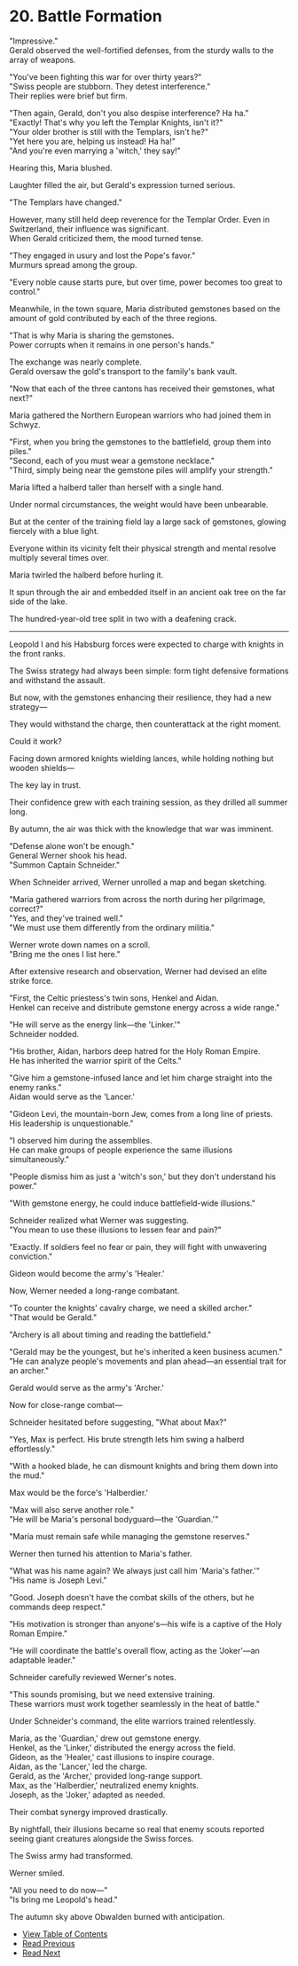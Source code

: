 # 20. Battle Formation   
      

"Impressive."  
Gerald observed the well-fortified defenses, from the sturdy walls to the array of weapons.  

"You've been fighting this war for over thirty years?"  
"Swiss people are stubborn. They detest interference."  
Their replies were brief but firm.  

"Then again, Gerald, don't you also despise interference? Ha ha."  
"Exactly! That's why you left the Templar Knights, isn't it?"  
"Your older brother is still with the Templars, isn't he?"  
"Yet here you are, helping us instead! Ha ha!"  
"And you're even marrying a 'witch,' they say!"  

Hearing this, Maria blushed.  

Laughter filled the air, but Gerald's expression turned serious.  

"The Templars have changed."  

However, many still held deep reverence for the Templar Order. Even in Switzerland, their influence was significant.  
When Gerald criticized them, the mood turned tense.  

"They engaged in usury and lost the Pope's favor."  
Murmurs spread among the group.  

"Every noble cause starts pure, but over time, power becomes too great to control."  

Meanwhile, in the town square, Maria distributed gemstones based on the amount of gold contributed by each of the three regions.  

"That is why Maria is sharing the gemstones.  
Power corrupts when it remains in one person's hands."  

The exchange was nearly complete.  
Gerald oversaw the gold's transport to the family's bank vault.  

"Now that each of the three cantons has received their gemstones, what next?"  

Maria gathered the Northern European warriors who had joined them in Schwyz.  

"First, when you bring the gemstones to the battlefield, group them into piles."  
"Second, each of you must wear a gemstone necklace."  
"Third, simply being near the gemstone piles will amplify your strength."  

Maria lifted a halberd taller than herself with a single hand.  

Under normal circumstances, the weight would have been unbearable.  

But at the center of the training field lay a large sack of gemstones, glowing fiercely with a blue light.  

Everyone within its vicinity felt their physical strength and mental resolve multiply several times over.  

Maria twirled the halberd before hurling it.  

It spun through the air and embedded itself in an ancient oak tree on the far side of the lake.  

The hundred-year-old tree split in two with a deafening crack.  

---

Leopold I and his Habsburg forces were expected to charge with knights in the front ranks.  

The Swiss strategy had always been simple: form tight defensive formations and withstand the assault.  

But now, with the gemstones enhancing their resilience, they had a new strategy—  

They would withstand the charge, then counterattack at the right moment.  

Could it work?  

Facing down armored knights wielding lances, while holding nothing but wooden shields—  

The key lay in trust.  

Their confidence grew with each training session, as they drilled all summer long.  

By autumn, the air was thick with the knowledge that war was imminent.  

"Defense alone won't be enough."  
General Werner shook his head.  
"Summon Captain Schneider."  

When Schneider arrived, Werner unrolled a map and began sketching.  

"Maria gathered warriors from across the north during her pilgrimage, correct?"  
"Yes, and they've trained well."  
"We must use them differently from the ordinary militia."  

Werner wrote down names on a scroll.  
"Bring me the ones I list here."  

After extensive research and observation, Werner had devised an elite strike force.  

"First, the Celtic priestess's twin sons, Henkel and Aidan.  
Henkel can receive and distribute gemstone energy across a wide range."  

"He will serve as the energy link—the 'Linker.'"  
Schneider nodded.  

"His brother, Aidan, harbors deep hatred for the Holy Roman Empire.  
He has inherited the warrior spirit of the Celts."  

"Give him a gemstone-infused lance and let him charge straight into the enemy ranks."  
Aidan would serve as the 'Lancer.'  

"Gideon Levi, the mountain-born Jew, comes from a long line of priests.  
His leadership is unquestionable."  

"I observed him during the assemblies.  
He can make groups of people experience the same illusions simultaneously."  

"People dismiss him as just a 'witch's son,' but they don't understand his power."  

"With gemstone energy, he could induce battlefield-wide illusions."  

Schneider realized what Werner was suggesting.  
"You mean to use these illusions to lessen fear and pain?"  

"Exactly. If soldiers feel no fear or pain, they will fight with unwavering conviction."  

Gideon would become the army's 'Healer.'  

Now, Werner needed a long-range combatant.  

"To counter the knights' cavalry charge, we need a skilled archer."  
"That would be Gerald."  

"Archery is all about timing and reading the battlefield."  

"Gerald may be the youngest, but he's inherited a keen business acumen."  
"He can analyze people's movements and plan ahead—an essential trait for an archer."  

Gerald would serve as the army's 'Archer.'  

Now for close-range combat—  

Schneider hesitated before suggesting, "What about Max?"  

"Yes, Max is perfect. His brute strength lets him swing a halberd effortlessly."  

"With a hooked blade, he can dismount knights and bring them down into the mud."  

Max would be the force's 'Halberdier.'  

"Max will also serve another role."  
"He will be Maria's personal bodyguard—the 'Guardian.'"  

"Maria must remain safe while managing the gemstone reserves."  

Werner then turned his attention to Maria's father.  

"What was his name again? We always just call him 'Maria's father.'"  
"His name is Joseph Levi."  

"Good. Joseph doesn't have the combat skills of the others, but he commands deep respect."  

"His motivation is stronger than anyone's—his wife is a captive of the Holy Roman Empire."  

"He will coordinate the battle's overall flow, acting as the 'Joker'—an adaptable leader."  

Schneider carefully reviewed Werner's notes.  

"This sounds promising, but we need extensive training.  
These warriors must work together seamlessly in the heat of battle."  

Under Schneider's command, the elite warriors trained relentlessly.  

Maria, as the 'Guardian,' drew out gemstone energy.  
Henkel, as the 'Linker,' distributed the energy across the field.  
Gideon, as the 'Healer,' cast illusions to inspire courage.  
Aidan, as the 'Lancer,' led the charge.  
Gerald, as the 'Archer,' provided long-range support.  
Max, as the 'Halberdier,' neutralized enemy knights.  
Joseph, as the 'Joker,' adapted as needed.  

Their combat synergy improved drastically.  

By nightfall, their illusions became so real that enemy scouts reported seeing giant creatures alongside the Swiss forces.  

The Swiss army had transformed.  

Werner smiled.  

"All you need to do now—"  
"Is bring me Leopold's head."  

The autumn sky above Obwalden burned with anticipation.  

      

* [View Table of Contents](content_en.md)   
* [Read Previous](/01_gemston/EN/EN_18-19.md)   
* [Read Next](/01_gemston/EN/EN_21-22.md)
